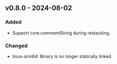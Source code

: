 ## v0.8.0 - 2024-08-02
### Added
- Support core.commentString during restacking.
### Changed
- linux-arm64: Binary is no longer statically linked.
